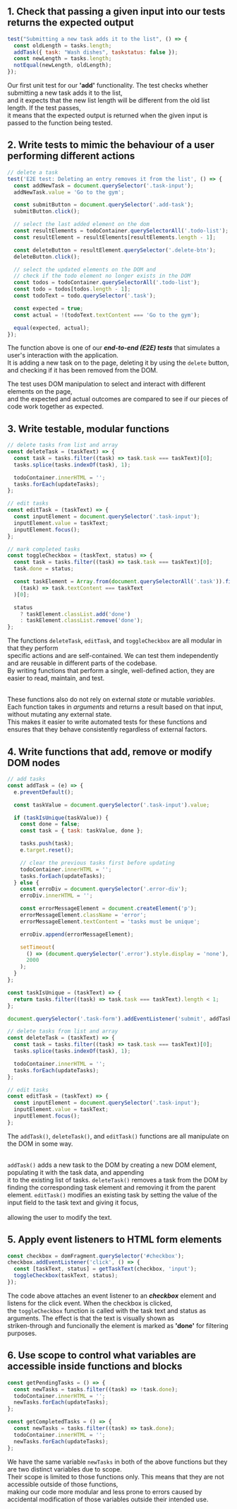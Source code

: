 ## 1. Check that passing a given input into our tests returns the expected output

```javascript
test("Submitting a new task adds it to the list", () => {
  const oldLength = tasks.length;
  addTask({ task: "Wash dishes", taskstatus: false });
  const newLength = tasks.length;
  notEqual(newLength, oldLength);
});
```

Our first unit test for our **'add'** functionality. The test checks whether submitting a new task adds it to the list, <br />
and it expects that the new list length will be different from the old list length. If the test passes, <br />
it means that the expected output is returned when the given input is passed to the function being tested.

## 2. Write tests to mimic the behaviour of a user performing different actions

```javascript
// delete a task
test('E2E test: Deleting an entry removes it from the list', () => {
  const addNewTask = document.querySelector('.task-input');
  addNewTask.value = 'Go to the gym';

  const submitButton = document.querySelector('.add-task');
  submitButton.click();

  // select the last added element on the dom
  const resultElements = todoContainer.querySelectorAll('.todo-list');
  const resultElement = resultElements[resultElements.length - 1];

  const deleteButton = resultElement.querySelector('.delete-btn');
  deleteButton.click();

  // select the updated elements on the DOM and
  // check if the todo element no longer exists in the DOM
  const todos = todoContainer.querySelectorAll('.todo-list');
  const todo = todos[todos.length - 1];
  const todoText = todo.querySelector('.task');

  const expected = true;
  const actual = !(todoText.textContent === 'Go to the gym');

  equal(expected, actual);
});
```

The function above is one of our ***end-to-end (E2E) tests*** that simulates a user's interaction with the application. <br />
It is adding a new task on to the page, deleting it by using the <code>delete</code> button, <br />
and checking if it has been removed from the DOM. <br />

The test uses DOM manipulation to select and interact with different elements on the page, <br />
and the expected and actual outcomes are compared to see if our pieces of code work together as expected.

## 3. Write testable, modular functions

```javascript
// delete tasks from list and array
const deleteTask = (taskText) => {
  const task = tasks.filter((task) => task.task === taskText)[0];
  tasks.splice(tasks.indexOf(task), 1);

  todoContainer.innerHTML = '';
  tasks.forEach(updateTasks);
};

// edit tasks
const editTask = (taskText) => {
  const inputElement = document.querySelector('.task-input');
  inputElement.value = taskText;
  inputElement.focus();
};

// mark completed tasks
const toggleCheckbox = (taskText, status) => {
  const task = tasks.filter((task) => task.task === taskText)[0];
  task.done = status;

  const taskElement = Array.from(document.querySelectorAll('.task')).filter(
    (task) => task.textContent === taskText
  )[0];

  status
    ? taskElement.classList.add('done')
    : taskElement.classList.remove('done');
};
```

The functions <code>deleteTask</code>, <code>editTask</code>, and <code>toggleCheckbox</code> are all modular in that they perform <br />
specific actions and are self-contained. We can test them independently and are reusable in different parts of the codebase. <br />
By writing functions that perform a single, well-defined action, they are easier to read, maintain, and test. <br /><br />

These functions also do not rely on external *state* or mutable *variables*. <br />
Each function takes in *arguments* and returns a result based on that input, without mutating any external state. <br />
This makes it easier to write automated tests for these functions and ensures that they behave consistently regardless of external factors.

## 4. Write functions that add, remove or modify DOM nodes

```javascript
// add tasks
const addTask = (e) => {
  e.preventDefault();

  const taskValue = document.querySelector('.task-input').value;

  if (taskIsUnique(taskValue)) {
    const done = false;
    const task = { task: taskValue, done };

    tasks.push(task);
    e.target.reset();

    // clear the previous tasks first before updating
    todoContainer.innerHTML = '';
    tasks.forEach(updateTasks);
  } else {
    const erroDiv = document.querySelector('.error-div');
    erroDiv.innerHTML = '';

    const errorMessageElement = document.createElement('p');
    errorMessageElement.className = 'error';
    errorMessageElement.textContent = 'tasks must be unique';

    erroDiv.append(errorMessageElement);

    setTimeout(
      () => (document.querySelector('.error').style.display = 'none'),
      2000
    );
  }
};

const taskIsUnique = (taskText) => {
  return tasks.filter((task) => task.task === taskText).length < 1;
};

document.querySelector('.task-form').addEventListener('submit', addTask);

// delete tasks from list and array
const deleteTask = (taskText) => {
  const task = tasks.filter((task) => task.task === taskText)[0];
  tasks.splice(tasks.indexOf(task), 1);

  todoContainer.innerHTML = '';
  tasks.forEach(updateTasks);
};

// edit tasks
const editTask = (taskText) => {
  const inputElement = document.querySelector('.task-input');
  inputElement.value = taskText;
  inputElement.focus();
};
```

The <code>addTask()</code>, <code>deleteTask()</code>, and <code>editTask()</code> functions are all manipulate on the DOM in some way. <br /><br />

<code>addTask()</code> adds a new task to the DOM by creating a new DOM element, populating it with the task data, and appending <br />
it to the existing list of tasks.
<code>deleteTask()</code> removes a task from the DOM by finding the corresponding task element and removing it from the parent element.
<code>editTask()</code> modifies an existing task by setting the value of the input field to the task text and giving it focus,<br />  
allowing the user to modify the text.

## 5. Apply event listeners to HTML form elements

```javascript
const checkbox = domFragment.querySelector('#checkbox');
checkbox.addEventListener('click', () => {
  const [taskText, status] = getTaskText(checkbox, 'input');
  toggleCheckbox(taskText, status);
});
```

The code above attaches an event listener to an ***checkbox*** element and listens for the click event. When the checkbox is clicked, <br />
the <code>toggleCheckbox</code> function is called with the task text and status as arguments. The effect is that the text is visually shown as <br />
striken-through and funcionally the element is marked as **'done'** for filtering purposes.

## 6. Use scope to control what variables are accessible inside functions and blocks

```javascript
const getPendingTasks = () => {
  const newTasks = tasks.filter((task) => !task.done);
  todoContainer.innerHTML = '';
  newTasks.forEach(updateTasks);
};

const getCompletedTasks = () => {
  const newTasks = tasks.filter((task) => task.done);
  todoContainer.innerHTML = '';
  newTasks.forEach(updateTasks);
};
```

We have the same variable <code>newTasks</code> in both of the above functions but they are two distinct variables due to scope. <br />
Their scope is limited to those functions only. This means that they are not accessible outside of those functions, <br />
making our code more modular and less prone to errors caused by accidental modification of those variables outside their intended use.



<!-- ## 7. Use CSS grid to create complex layouts
## 8. Use CSS grid to make layouts that adapt to the viewport size -->
